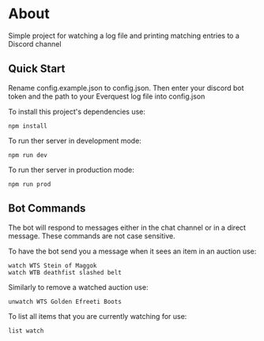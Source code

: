 # About
Simple project for watching a log file and printing matching entries to a Discord channel

## Quick Start
Rename config.example.json to config.json.  Then enter your discord bot token and the path to your Everquest log file into config.json

To install this project's dependencies use:
```
npm install
```
To run ther server in development mode:
```
npm run dev
```
To run ther server in production mode:
```
npm run prod
```
## Bot Commands
The bot will respond to messages either in the chat channel or in a direct message.  These commands are not case sensitive.

To have the bot send you a message when it sees an item in an auction use:
```
watch WTS Stein of Maggok
watch WTB deathfist slashed belt
```
Similarly to remove a watched auction use:
```
unwatch WTS Golden Efreeti Boots
```
To list all items that you are currently watching for use:
```
list watch
```